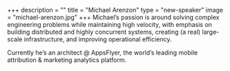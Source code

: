 +++
description = ""
title = "Michael Arenzon"
type = "new-speaker"
image = "michael-arenzon.jpg"
+++
Michael’s passion is around solving complex engineering problems while maintaining high velocity, with emphasis on building distributed and highly concurrent systems, creating (a real) large-scale infrastructure, and improving operational efficiency.

Currently he’s an architect @ AppsFlyer, the world’s leading mobile attribution & marketing analytics platform.